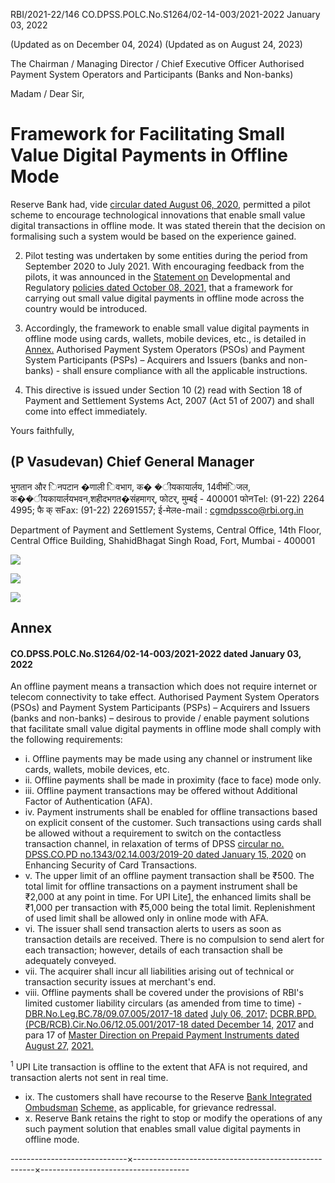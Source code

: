 RBI/2021-22/146 CO.DPSS.POLC.No.S1264/02-14-003/2021-2022 January 03, 2022

(Updated as on December 04, 2024) (Updated as on August 24, 2023)

The Chairman / Managing Director / Chief Executive Officer Authorised Payment System Operators and Participants (Banks and Non-banks)

Madam / Dear Sir,

# **Framework for Facilitating Small Value Digital Payments in Offline Mode**

Reserve Bank had, vide [circular dated August 06, 2020,](https://www.rbi.org.in/Scripts/NotificationUser.aspx?Id=11947&Mode=0) permitted a pilot scheme to encourage technological innovations that enable small value digital transactions in offline mode. It was stated therein that the decision on formalising such a system would be based on the experience gained.

2. Pilot testing was undertaken by some entities during the period from September 2020 to July 2021. With encouraging feedback from the pilots, it was announced in the [Statement on](https://www.rbi.org.in/Scripts/BS_PressReleaseDisplay.aspx?prid=52368)  Developmental and Regulatory [policies dated October 08, 2021,](https://www.rbi.org.in/Scripts/BS_PressReleaseDisplay.aspx?prid=52368) that a framework for carrying out small value digital payments in offline mode across the country would be introduced.

3. Accordingly, the framework to enable small value digital payments in offline mode using cards, wallets, mobile devices, etc., is detailed in [Annex.](#page-1-0) Authorised Payment System Operators (PSOs) and Payment System Participants (PSPs) – Acquirers and Issuers (banks and non-banks) - shall ensure compliance with all the applicable instructions.

4. This directive is issued under Section 10 (2) read with Section 18 of Payment and Settlement Systems Act, 2007 (Act 51 of 2007) and shall come into effect immediately.

Yours faithfully,

## (P Vasudevan) Chief General Manager

भुगतान और िनपटान �णाली िवभाग, क� �ीयकायार्लय, 14वीमंिजल, क��ीयकायार्लयभवन,शहीदभगत�संहमागर्, फोटर्, मुम्बई - 400001 फोनTel: (91-22) 2264 4995; फै क् सFax: (91-22) 22691557; ई-मेलe-mail : [cgmdpssco@rbi.org.in](mailto:cgmdpssco@rbi.org.in)

Department of Payment and Settlement Systems, Central Office, 14th Floor, Central Office Building, ShahidBhagat Singh Road, Fort, Mumbai - 400001

![](_page_0_Picture_17.jpeg)

![](_page_0_Picture_18.jpeg)

![](_page_0_Picture_19.jpeg)

## **Annex**

#### **CO.DPSS.POLC.No.S1264/02-14-003/2021-2022 dated January 03, 2022**

<span id="page-1-0"></span>An offline payment means a transaction which does not require internet or telecom connectivity to take effect. Authorised Payment System Operators (PSOs) and Payment System Participants (PSPs) – Acquirers and Issuers (banks and non-banks) – desirous to provide / enable payment solutions that facilitate small value digital payments in offline mode shall comply with the following requirements:

- i. Offline payments may be made using any channel or instrument like cards, wallets, mobile devices, etc.
- ii. Offline payments shall be made in proximity (face to face) mode only.
- iii. Offline payment transactions may be offered without Additional Factor of Authentication (AFA).
- iv. Payment instruments shall be enabled for offline transactions based on explicit consent of the customer. Such transactions using cards shall be allowed without a requirement to switch on the contactless transaction channel, in relaxation of terms of DPSS [circular no.](https://www.rbi.org.in/Scripts/NotificationUser.aspx?Id=11788&Mode=0)  [DPSS.CO.PD no.1343/02.14.003/2019-20 dated January 15, 2020](https://www.rbi.org.in/Scripts/NotificationUser.aspx?Id=11788&Mode=0) on Enhancing Security of Card Transactions.
- v. The upper limit of an offline payment transaction shall be ₹500. The total limit for offline transactions on a payment instrument shall be ₹2,000 at any point in time. For UPI Lite[1,](#page-1-1) the enhanced limits shall be ₹1,000 per transaction with ₹5,000 being the total limit. Replenishment of used limit shall be allowed only in online mode with AFA.
- vi. The issuer shall send transaction alerts to users as soon as transaction details are received. There is no compulsion to send alert for each transaction; however, details of each transaction shall be adequately conveyed.
- vii. The acquirer shall incur all liabilities arising out of technical or transaction security issues at merchant's end.
- viii. Offline payments shall be covered under the provisions of RBI's limited customer liability circulars (as amended from time to time) - [DBR.No.Leg.BC.78/09.07.005/2017-18 dated](https://www.rbi.org.in/Scripts/NotificationUser.aspx?Id=11040&Mode=0)  [July 06, 2017;](https://www.rbi.org.in/Scripts/NotificationUser.aspx?Id=11040&Mode=0) [DCBR.BPD.\(PCB/RCB\).Cir.No.06/12.05.001/2017-18 dated December 14,](https://www.rbi.org.in/Scripts/NotificationUser.aspx?Id=11188&Mode=0)  [2017](https://www.rbi.org.in/Scripts/NotificationUser.aspx?Id=11188&Mode=0) and para 17 of [Master Direction on Prepaid Payment Instruments dated August 27,](https://www.rbi.org.in/Scripts/BS_ViewMasDirections.aspx?id=12156)  [2021.](https://www.rbi.org.in/Scripts/BS_ViewMasDirections.aspx?id=12156)

<span id="page-1-1"></span><sup>1</sup> UPI Lite transaction is offline to the extent that AFA is not required, and transaction alerts not sent in real time.

- ix. The customers shall have recourse to the Reserve [Bank Integrated Ombudsman](https://www.rbi.org.in/Scripts/BS_PressReleaseDisplay.aspx?prid=52549)  [Scheme,](https://www.rbi.org.in/Scripts/BS_PressReleaseDisplay.aspx?prid=52549) as applicable, for grievance redressal.
- x. Reserve Bank retains the right to stop or modify the operations of any such payment solution that enables small value digital payments in offline mode.

-----------------------------×-----------------------------------------------------×-------------------------------------
